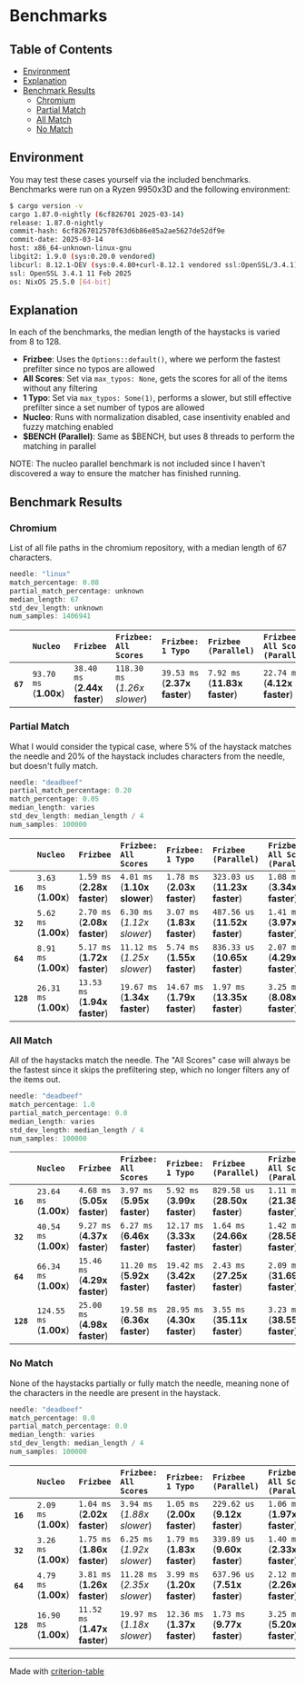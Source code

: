 # Benchmarks

## Table of Contents

- [Environment](#environment)
- [Explanation](#explanation)
- [Benchmark Results](#benchmark-results)
    - [Chromium](#chromium)
    - [Partial Match](#partial-match)
    - [All Match](#all-match)
    - [No Match](#no-match)

## Environment

You may test these cases yourself via the included benchmarks. Benchmarks were run on a Ryzen 9950x3D and the following environment:

```bash
$ cargo version -v
cargo 1.87.0-nightly (6cf826701 2025-03-14)
release: 1.87.0-nightly
commit-hash: 6cf8267012570f63d6b86e85a2ae5627de52df9e
commit-date: 2025-03-14
host: x86_64-unknown-linux-gnu
libgit2: 1.9.0 (sys:0.20.0 vendored)
libcurl: 8.12.1-DEV (sys:0.4.80+curl-8.12.1 vendored ssl:OpenSSL/3.4.1)
ssl: OpenSSL 3.4.1 11 Feb 2025
os: NixOS 25.5.0 [64-bit]
```

## Explanation

In each of the benchmarks, the median length of the haystacks is varied from 8 to 128.

- **Frizbee**: Uses the `Options::default()`, where we perform the fastest prefilter since no typos are allowed
- **All Scores**: Set via `max_typos: None`, gets the scores for all of the items without any filtering
- **1 Typo**: Set via `max_typos: Some(1)`, performs a slower, but still effective prefilter since a set number of typos are allowed
- **Nucleo**: Runs with normalization disabled, case insentivity enabled and fuzzy matching enabled
- **\$BENCH (Parallel)**: Same as $BENCH, but uses 8 threads to perform the matching in parallel

NOTE: The nucleo parallel benchmark is not included since I haven't discovered a way to ensure the matcher has finished running.

## Benchmark Results

### Chromium

List of all file paths in the chromium repository, with a median length of 67 characters.
```rust
needle: "linux"
match_percentage: 0.08
partial_match_percentage: unknown
median_length: 67
std_dev_length: unknown
num_samples: 1406941
```

|          | `Nucleo`                 | `Frizbee`                       | `Frizbee: All Scores`            | `Frizbee: 1 Typo`               | `Frizbee (Parallel)`            | `Frizbee: All Scores (Parallel)`           |
|:---------|:-------------------------|:--------------------------------|:---------------------------------|:--------------------------------|:--------------------------------|:------------------------------------------ |
| **`67`** | `93.70 ms` (**1.00x**) | `38.40 ms` (**2.44x faster**) | `118.30 ms` (*1.26x slower*)   | `39.53 ms` (**2.37x faster**) | `7.92 ms` (**11.83x faster**) | `22.74 ms` (**4.12x faster**)            |

### Partial Match

What I would consider the typical case, where 5% of the haystack matches the needle and 20% of the haystack includes characters from the needle, but doesn't fully match.

```rust
needle: "deadbeef"
partial_match_percentage: 0.20
match_percentage: 0.05
median_length: varies
std_dev_length: median_length / 4
num_samples: 100000
```

|           | `Nucleo`                 | `Frizbee`                       | `Frizbee: All Scores`           | `Frizbee: 1 Typo`               | `Frizbee (Parallel)`              | `Frizbee: All Scores (Parallel)`           |
|:----------|:-------------------------|:--------------------------------|:--------------------------------|:--------------------------------|:----------------------------------|:------------------------------------------ |
| **`16`**  | `3.63 ms` (**1.00x**)  | `1.59 ms` (**2.28x faster**)  | `4.01 ms` (**1.10x slower**)  | `1.78 ms` (**2.03x faster**)  | `323.03 us` (**11.23x faster**) | `1.08 ms` (**3.34x faster**)             |
| **`32`**  | `5.62 ms` (**1.00x**)  | `2.70 ms` (**2.08x faster**)  | `6.30 ms` (*1.12x slower*)    | `3.07 ms` (**1.83x faster**)  | `487.56 us` (**11.52x faster**) | `1.41 ms` (**3.97x faster**)             |
| **`64`**  | `8.91 ms` (**1.00x**)  | `5.17 ms` (**1.72x faster**)  | `11.12 ms` (*1.25x slower*)   | `5.74 ms` (**1.55x faster**)  | `836.33 us` (**10.65x faster**) | `2.07 ms` (**4.29x faster**)             |
| **`128`** | `26.31 ms` (**1.00x**) | `13.53 ms` (**1.94x faster**) | `19.67 ms` (**1.34x faster**) | `14.67 ms` (**1.79x faster**) | `1.97 ms` (**13.35x faster**)   | `3.25 ms` (**8.08x faster**)             |

### All Match

All of the haystacks match the needle. The "All Scores" case will always be the fastest since it skips the prefiltering step, which no longer filters any of the items out.

```rust
needle: "deadbeef"
match_percentage: 1.0
partial_match_percentage: 0.0
median_length: varies
std_dev_length: median_length / 4
num_samples: 100000
```

|           | `Nucleo`                  | `Frizbee`                       | `Frizbee: All Scores`           | `Frizbee: 1 Typo`               | `Frizbee (Parallel)`              | `Frizbee: All Scores (Parallel)`           |
|:----------|:--------------------------|:--------------------------------|:--------------------------------|:--------------------------------|:----------------------------------|:------------------------------------------ |
| **`16`**  | `23.64 ms` (**1.00x**)  | `4.68 ms` (**5.05x faster**)  | `3.97 ms` (**5.95x faster**)  | `5.92 ms` (**3.99x faster**)  | `829.58 us` (**28.50x faster**) | `1.11 ms` (**21.38x faster**)            |
| **`32`**  | `40.54 ms` (**1.00x**)  | `9.27 ms` (**4.37x faster**)  | `6.27 ms` (**6.46x faster**)  | `12.17 ms` (**3.33x faster**) | `1.64 ms` (**24.66x faster**)   | `1.42 ms` (**28.58x faster**)            |
| **`64`**  | `66.34 ms` (**1.00x**)  | `15.46 ms` (**4.29x faster**) | `11.20 ms` (**5.92x faster**) | `19.42 ms` (**3.42x faster**) | `2.43 ms` (**27.25x faster**)   | `2.09 ms` (**31.69x faster**)            |
| **`128`** | `124.55 ms` (**1.00x**) | `25.00 ms` (**4.98x faster**) | `19.58 ms` (**6.36x faster**) | `28.95 ms` (**4.30x faster**) | `3.55 ms` (**35.11x faster**)   | `3.23 ms` (**38.55x faster**)            |

### No Match

None of the haystacks partially or fully match the needle, meaning none of the characters in the needle are present in the haystack.

```rust
needle: "deadbeef"
match_percentage: 0.0
partial_match_percentage: 0.0
median_length: varies
std_dev_length: median_length / 4
num_samples: 100000
```

|           | `Nucleo`                 | `Frizbee`                       | `Frizbee: All Scores`           | `Frizbee: 1 Typo`               | `Frizbee (Parallel)`             | `Frizbee: All Scores (Parallel)`           |
|:----------|:-------------------------|:--------------------------------|:--------------------------------|:--------------------------------|:---------------------------------|:------------------------------------------ |
| **`16`**  | `2.09 ms` (**1.00x**)  | `1.04 ms` (**2.02x faster**)  | `3.94 ms` (*1.88x slower*)    | `1.05 ms` (**2.00x faster**)  | `229.62 us` (**9.12x faster**) | `1.06 ms` (**1.97x faster**)             |
| **`32`**  | `3.26 ms` (**1.00x**)  | `1.75 ms` (**1.86x faster**)  | `6.25 ms` (*1.92x slower*)    | `1.79 ms` (**1.83x faster**)  | `339.89 us` (**9.60x faster**) | `1.40 ms` (**2.33x faster**)             |
| **`64`**  | `4.79 ms` (**1.00x**)  | `3.81 ms` (**1.26x faster**)  | `11.28 ms` (*2.35x slower*)   | `3.99 ms` (**1.20x faster**)  | `637.96 us` (**7.51x faster**) | `2.12 ms` (**2.26x faster**)             |
| **`128`** | `16.90 ms` (**1.00x**) | `11.52 ms` (**1.47x faster**) | `19.97 ms` (*1.18x slower*)   | `12.36 ms` (**1.37x faster**) | `1.73 ms` (**9.77x faster**)   | `3.25 ms` (**5.20x faster**)             |

---
Made with [criterion-table](https://github.com/nu11ptr/criterion-table)

